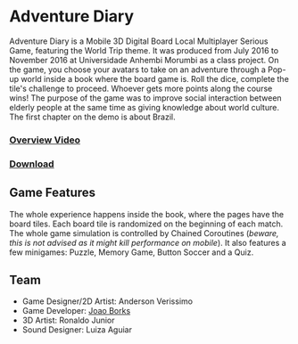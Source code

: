 # Adventure Diary
Adventure Diary is a Mobile 3D Digital Board Local Multiplayer Serious Game, featuring the World Trip theme. It was produced from July 2016 to November 2016 at Universidade Anhembi Morumbi as a class project. On the game, you choose your avatars to take on an adventure through a Pop-up world inside a book where the board game is. Roll the dice, complete the tile's challenge to proceed. Whoever gets more points along the course wins! The purpose of the game was to improve social interaction between elderly people at the same time as giving knowledge about world culture. The first chapter on the demo is about Brazil.

### [Overview Video](https://youtu.be/jm2NsgE2Ii8)
### [Download](https://github.com/emperiumgs/adventure-diary/releases/download/v1.0.0/AdventureDiary.zip)

## Game Features

The whole experience happens inside the book, where the pages have the board tiles. Each board tile is randomized on the beginning of each match. The whole game simulation is controlled by Chained Coroutines (*beware, this is not advised as it might kill performance on mobile*). It also features a few minigames: Puzzle, Memory Game, Button Soccer and a Quiz.

## Team

- Game Designer/2D Artist: Anderson Verissimo
- Game Developer: [Joao Borks](https://github.com/JoaoBorks)
- 3D Artist: Ronaldo Junior
- Sound Designer: Luiza Aguiar
